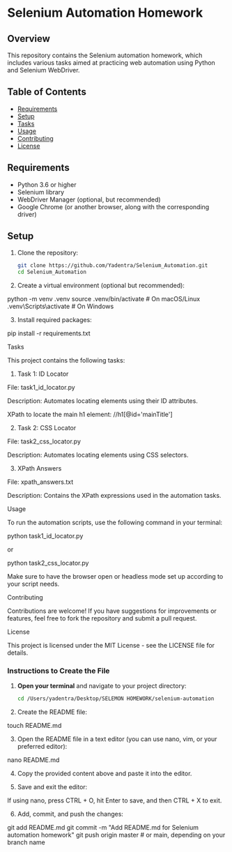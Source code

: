 # Selenium Automation Homework

## Overview

This repository contains the Selenium automation homework, which includes various tasks aimed at practicing web automation using Python and Selenium WebDriver.

## Table of Contents

- [Requirements](#requirements)
- [Setup](#setup)
- [Tasks](#tasks)
- [Usage](#usage)
- [Contributing](#contributing)
- [License](#license)

## Requirements

- Python 3.6 or higher
- Selenium library
- WebDriver Manager (optional, but recommended)
- Google Chrome (or another browser, along with the corresponding driver)

## Setup

1. Clone the repository:
   ```bash
   git clone https://github.com/Yadentra/Selenium_Automation.git
   cd Selenium_Automation

2. Create a virtual environment (optional but recommended):

python -m venv .venv
source .venv/bin/activate  # On macOS/Linux
.venv\Scripts\activate     # On Windows


3. Install required packages:

pip install -r requirements.txt


Tasks

This project contains the following tasks:

1. Task 1: ID Locator

File: task1_id_locator.py

Description: Automates locating elements using their ID attributes.

XPath to locate the main h1 element: //h1[@id='mainTitle']


2. Task 2: CSS Locator

File: task2_css_locator.py

Description: Automates locating elements using CSS selectors.



3. XPath Answers

File: xpath_answers.txt

Description: Contains the XPath expressions used in the automation tasks.



Usage

To run the automation scripts, use the following command in your terminal:

python task1_id_locator.py

or

python task2_css_locator.py

Make sure to have the browser open or headless mode set up according to your script needs.

Contributing

Contributions are welcome! If you have suggestions for improvements or features, feel free to fork the repository and submit a pull request.

License

This project is licensed under the MIT License - see the LICENSE file for details.

### Instructions to Create the File

1. **Open your terminal** and navigate to your project directory:
   ```bash
   cd /Users/yadentra/Desktop/SELEMON HOMEWORK/selenium-automation

2. Create the README file:

touch README.md

3. Open the README file in a text editor (you can use nano, vim, or your preferred editor):

nano README.md

4. Copy the provided content above and paste it into the editor.

5. Save and exit the editor:

If using nano, press CTRL + O, hit Enter to save, and then CTRL + X to exit.

6. Add, commit, and push the changes:

git add README.md
git commit -m "Add README.md for Selenium automation homework"
git push origin master  # or main, depending on your branch name

